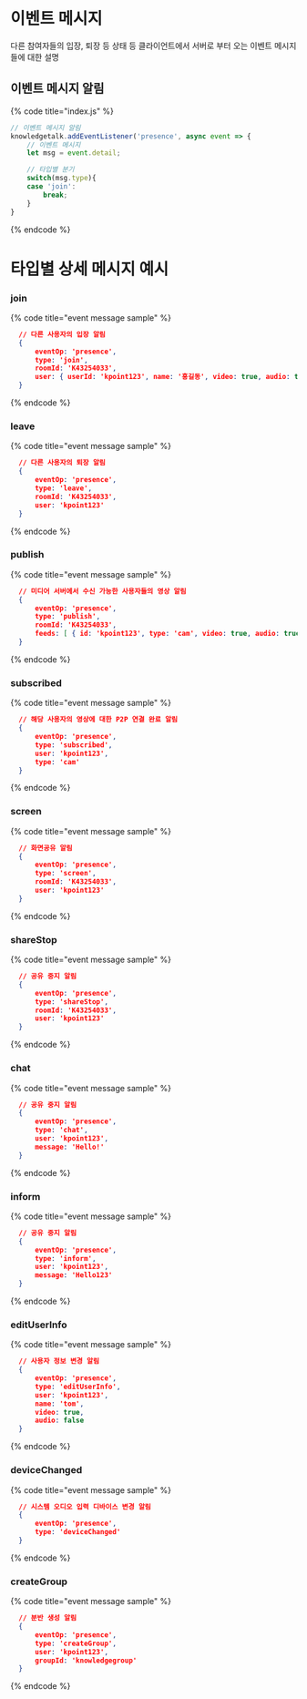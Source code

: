# 이벤트 메시지
  다른 참여자들의 입장, 퇴장 등 상태 등 클라이언트에서 서버로 부터 오는 이벤트 메시지들에 대한 설명

## 이벤트 메시지 알림
{% code title="index.js" %}
```javascript
// 이벤트 메시지 알림
knowledgetalk.addEventListener('presence', async event => {
    // 이벤트 메시지 
    let msg = event.detail;

    // 타입별 분기
    switch(msg.type){
    case 'join':
        break;
    }
}
```
{% endcode %}
    
# 타입별 상세 메시지 예시

### join
{% code title="event message sample" %}
```json
  // 다른 사용자의 입장 알림
  {
      eventOp: 'presence',
      type: 'join',
      roomId: 'K43254033',
      user: { userId: 'kpoint123', name: '홍길동', video: true, audio: true }
  }
```
{% endcode %}

### leave
{% code title="event message sample" %}
```json
  // 다른 사용자의 퇴장 알림 
  {
      eventOp: 'presence',
      type: 'leave',
      roomId: 'K43254033',
      user: 'kpoint123'
  }
```
{% endcode %}

### publish
{% code title="event message sample" %}
```json
  // 미디어 서버에서 수신 가능한 사용자들의 영상 알림
  {
      eventOp: 'presence',
      type: 'publish',
      roomId: 'K43254033',
      feeds: [ { id: 'kpoint123', type: 'cam', video: true, audio: true }, { id: 'knowledge123', type: 'cam', video: true, audio: false } ]
  }
```
{% endcode %}

### subscribed
{% code title="event message sample" %}
```json
  // 해당 사용자의 영상에 대한 P2P 연결 완료 알림
  {
      eventOp: 'presence',
      type: 'subscribed',
      user: 'kpoint123',
      type: 'cam'
  }
```
{% endcode %}

### screen
{% code title="event message sample" %}
```json
  // 화면공유 알림
  {
      eventOp: 'presence',
      type: 'screen',
      roomId: 'K43254033',
      user: 'kpoint123'
  }
```
{% endcode %}

### shareStop
{% code title="event message sample" %}
```json
  // 공유 중지 알림
  {
      eventOp: 'presence',
      type: 'shareStop',
      roomId: 'K43254033',
      user: 'kpoint123'
  }
```
{% endcode %}

### chat
{% code title="event message sample" %}
```json
  // 공유 중지 알림
  {
      eventOp: 'presence',
      type: 'chat',
      user: 'kpoint123',
      message: 'Hello!'
  }
```
{% endcode %}

### inform
{% code title="event message sample" %}
```json
  // 공유 중지 알림
  {
      eventOp: 'presence',
      type: 'inform',
      user: 'kpoint123',
      message: 'Hello123'
  }
```
{% endcode %}

### editUserInfo
{% code title="event message sample" %}
```json
  // 사용자 정보 변경 알림
  {
      eventOp: 'presence',
      type: 'editUserInfo',
      user: 'kpoint123',
      name: 'tom',
      video: true,
      audio: false
  }
```
{% endcode %}

### deviceChanged
{% code title="event message sample" %}
```json
  // 시스템 오디오 입력 디바이스 변경 알림
  {
      eventOp: 'presence',
      type: 'deviceChanged'
  }
```
{% endcode %}

### createGroup
{% code title="event message sample" %}
```json
  // 분반 생성 알림
  {
      eventOp: 'presence',
      type: 'createGroup',
      user: 'kpoint123',
      groupId: 'knowledgegroup'
  }
```
{% endcode %}
